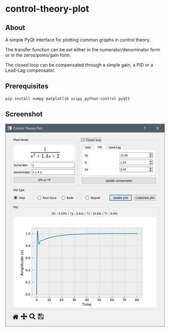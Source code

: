 # control-theory-plot
## About

A simple PyQt interface for plotting common graphs in control theory.

The transfer function can be set either in the numerator/denominator form or in the zeros/poles/gain form.

The closed loop can be compensated through a simple gain, a PID or a Lead-Lag compensator.

## Prerequisites

```
pip install numpy matplotlib scipy python-control pyqt5
```

## Screenshot

![](screenshot.png)